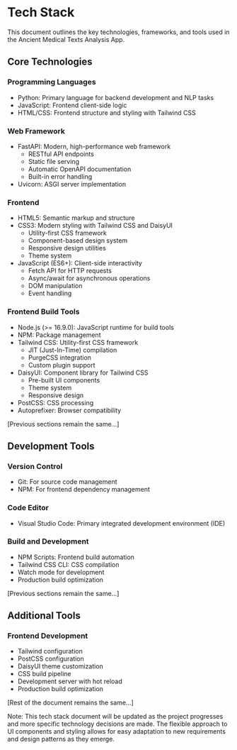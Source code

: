 # Tech Stack

This document outlines the key technologies, frameworks, and tools used in the Ancient Medical Texts Analysis App.

## Core Technologies

### Programming Languages
- Python: Primary language for backend development and NLP tasks
- JavaScript: Frontend client-side logic
- HTML/CSS: Frontend structure and styling with Tailwind CSS

### Web Framework
- FastAPI: Modern, high-performance web framework
  - RESTful API endpoints
  - Static file serving
  - Automatic OpenAPI documentation
  - Built-in error handling
- Uvicorn: ASGI server implementation

### Frontend
- HTML5: Semantic markup and structure
- CSS3: Modern styling with Tailwind CSS and DaisyUI
  - Utility-first CSS framework
  - Component-based design system
  - Responsive design utilities
  - Theme system
- JavaScript (ES6+): Client-side interactivity
  - Fetch API for HTTP requests
  - Async/await for asynchronous operations
  - DOM manipulation
  - Event handling

### Frontend Build Tools
- Node.js (>= 16.9.0): JavaScript runtime for build tools
- NPM: Package management
- Tailwind CSS: Utility-first CSS framework
  - JIT (Just-In-Time) compilation
  - PurgeCSS integration
  - Custom plugin support
- DaisyUI: Component library for Tailwind CSS
  - Pre-built UI components
  - Theme system
  - Responsive design
- PostCSS: CSS processing
- Autoprefixer: Browser compatibility

[Previous sections remain the same...]

## Development Tools

### Version Control
- Git: For source code management
- NPM: For frontend dependency management

### Code Editor
- Visual Studio Code: Primary integrated development environment (IDE)

### Build and Development
- NPM Scripts: Frontend build automation
- Tailwind CSS CLI: CSS compilation
- Watch mode for development
- Production build optimization

[Previous sections remain the same...]

## Additional Tools

### Frontend Development
- Tailwind configuration
- PostCSS configuration
- DaisyUI theme customization
- CSS build pipeline
- Development server with hot reload
- Production build optimization

[Rest of the document remains the same...]

Note: This tech stack document will be updated as the project progresses and more specific technology decisions are made. The flexible approach to UI components and styling allows for easy adaptation to new requirements and design patterns as they emerge.
